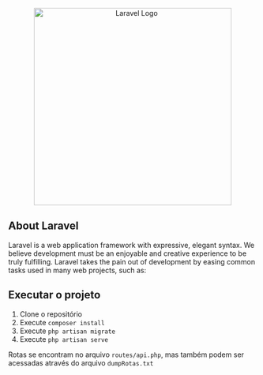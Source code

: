 <p align="center"><a href="https://laravel.com" target="_blank"><img src="https://raw.githubusercontent.com/laravel/art/master/logo-lockup/5%20SVG/2%20CMYK/1%20Full%20Color/laravel-logolockup-cmyk-red.svg" width="400" alt="Laravel Logo"></a></p>


## About Laravel

Laravel is a web application framework with expressive, elegant syntax. We believe development must be an enjoyable and creative experience to be truly fulfilling. Laravel takes the pain out of development by easing common tasks used in many web projects, such as:

## Executar o projeto

1. Clone o repositório
2. Execute `composer install`
3. Execute `php artisan migrate`
4. Execute `php artisan serve`

Rotas se encontram no arquivo `routes/api.php`, mas também podem ser acessadas através do arquivo `dumpRotas.txt` 